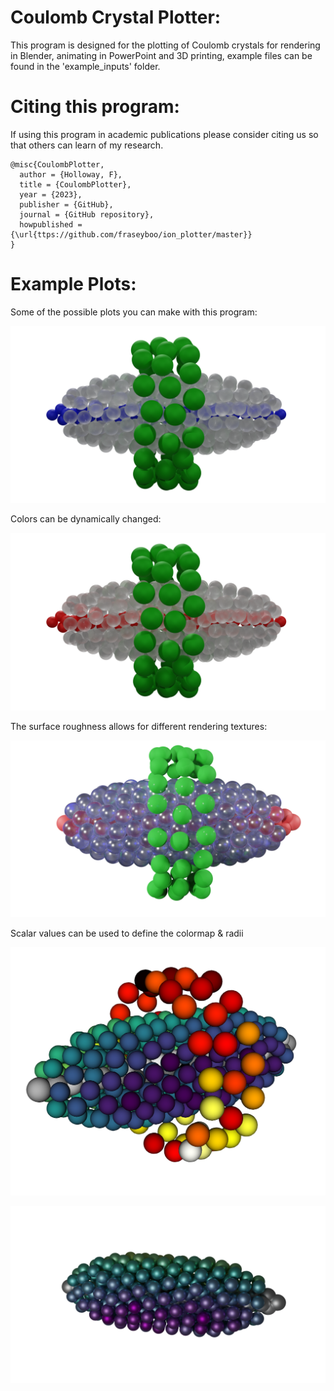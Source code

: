 # Coulomb Crystal Plotter:

This program is designed for the plotting of Coulomb crystals for rendering in Blender, animating in PowerPoint and 3D printing, example files can be found in the 'example_inputs' folder.


# Citing this program:
If using this program in academic publications please consider citing us so that others can learn of my research. 
```
@misc{CoulombPlotter,
  author = {Holloway, F},
  title = {CoulombPlotter},
  year = {2023},
  publisher = {GitHub},
  journal = {GitHub repository},
  howpublished = {\url{ttps://github.com/fraseyboo/ion_plotter/master}}
}
```

# Example Plots:

Some of the possible plots you can make with this program:

![Screenshot](plots/crystal_blue.png)

Colors can be dynamically changed:

![Screenshot](plots/glass_crystal.png)

The surface roughness allows for different rendering textures:

![Screenshot](plots/glass_crystal_2.png)

Scalar values can be used to define the colormap & radii

![Screenshot](plots/vtk_render.png)


![Screenshot](plots/viridis.png)
